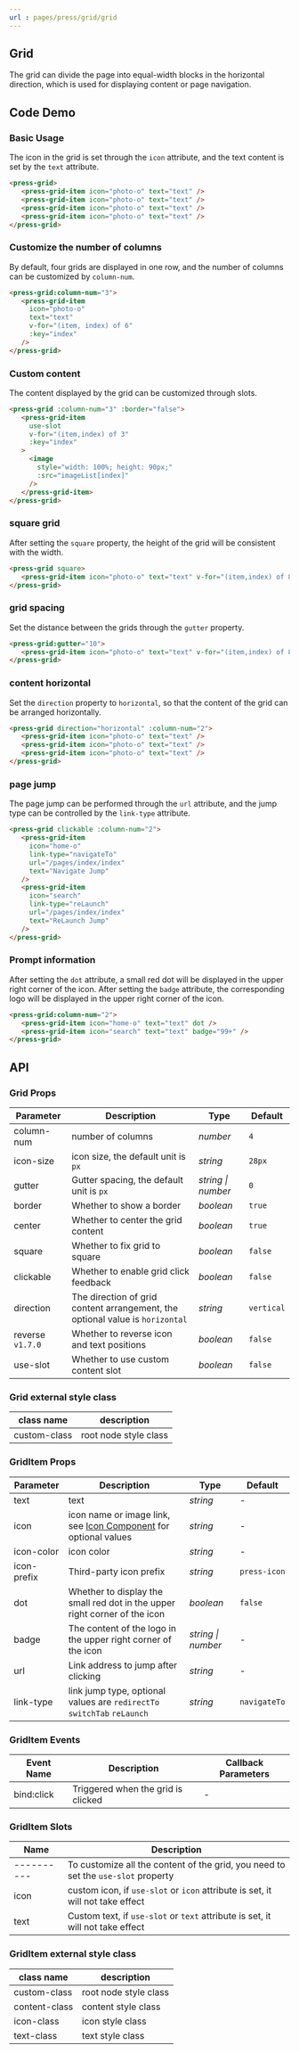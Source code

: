 ```yaml
---
url : pages/press/grid/grid
---
```


## Grid

The grid can divide the page into equal-width blocks in the horizontal direction, which is used for displaying content or page navigation.


## Code Demo

### Basic Usage

The icon in the grid is set through the `icon` attribute, and the text content is set by the `text` attribute.

```html
<press-grid>
   <press-grid-item icon="photo-o" text="text" />
   <press-grid-item icon="photo-o" text="text" />
   <press-grid-item icon="photo-o" text="text" />
   <press-grid-item icon="photo-o" text="text" />
</press-grid>
```

### Customize the number of columns

By default, four grids are displayed in one row, and the number of columns can be customized by `column-num`.

```html
<press-grid:column-num="3">
   <press-grid-item
     icon="photo-o"
     text="text"
     v-for="(item, index) of 6"
     :key="index"
   />
</press-grid>
```

### Custom content

The content displayed by the grid can be customized through slots.

```html
<press-grid :column-num="3" :border="false">
   <press-grid-item
     use-slot
     v-for="(item,index) of 3"
     :key="index"
   >
     <image
       style="width: 100%; height: 90px;"
       :src="imageList[index]"
     />
   </press-grid-item>
</press-grid>
```

### square grid

After setting the `square` property, the height of the grid will be consistent with the width.

```html
<press-grid square>
   <press-grid-item icon="photo-o" text="text" v-for="(item,index) of 8" :key="index" />
</press-grid>
```

### grid spacing

Set the distance between the grids through the `gutter` property.

```html
<press-grid:gutter="10">
   <press-grid-item icon="photo-o" text="text" v-for="(item,index) of 8" :key="index" />
</press-grid>
```

### content horizontal

Set the `direction` property to `horizontal`, so that the content of the grid can be arranged horizontally.

```html
<press-grid direction="horizontal" :column-num="2">
   <press-grid-item icon="photo-o" text="text" />
   <press-grid-item icon="photo-o" text="text" />
   <press-grid-item icon="photo-o" text="text" />
</press-grid>
```

### page jump

The page jump can be performed through the `url` attribute, and the jump type can be controlled by the `link-type` attribute.

```html
<press-grid clickable :column-num="2">
   <press-grid-item
     icon="home-o"
     link-type="navigateTo"
     url="/pages/index/index"
     text="Navigate Jump"
   />
   <press-grid-item
     icon="search"
     link-type="reLaunch"
     url="/pages/index/index"
     text="ReLaunch Jump"
   />
</press-grid>
```

### Prompt information

After setting the `dot` attribute, a small red dot will be displayed in the upper right corner of the icon. After setting the `badge` attribute, the corresponding logo will be displayed in the upper right corner of the icon.

```html
<press-grid:column-num="2">
   <press-grid-item icon="home-o" text="text" dot />
   <press-grid-item icon="search" text="text" badge="99+" />
</press-grid>
```

## API

### Grid Props

| Parameter        | Description                                                                   | Type               | Default    |
| ---------------- | ----------------------------------------------------------------------------- | ------------------ | ---------- |
| column-num       | number of columns                                                             | _number_           | `4`        |
| icon-size        | icon size, the default unit is `px`                                           | _string_           | `28px`     |
| gutter           | Gutter spacing, the default unit is `px`                                      | _string \| number_ | `0`        |
| border           | Whether to show a border                                                      | _boolean_          | `true`     |
| center           | Whether to center the grid content                                            | _boolean_          | `true`     |
| square           | Whether to fix grid to square                                                 | _boolean_          | `false`    |
| clickable        | Whether to enable grid click feedback                                         | _boolean_          | `false`    |
| direction        | The direction of grid content arrangement, the optional value is `horizontal` | _string_           | `vertical` |
| reverse `v1.7.0` | Whether to reverse icon and text positions                                    | _boolean_          | `false`    |
| use-slot         | Whether to use custom content slot                                            | _boolean_          | `false`    |

### Grid external style class

| class name   | description           |
| ------------ | --------------------- |
| custom-class | root node style class |

### GridItem Props

| Parameter   | Description                                                                | Type               | Default      |
| ----------- | -------------------------------------------------------------------------- | ------------------ | ------------ |
| text        | text                                                                       | _string_           | -            |
| icon        | icon name or image link, see [Icon Component](#/icon) for optional values  | _string_           | -            |
| icon-color  | icon color                                                                 | _string_           | -            |
| icon-prefix | Third-party icon prefix                                                    | _string_           | `press-icon` |
| dot         | Whether to display the small red dot in the upper right corner of the icon | _boolean_          | `false`      |
| badge       | The content of the logo in the upper right corner of the icon              | _string \| number_ | -            |
| url         | Link address to jump after clicking                                        | _string_           | -            |
| link-type   | link jump type, optional values are `redirectTo` `switchTab` `reLaunch`    | _string_           | `navigateTo` |

### GridItem Events

| Event Name | Description                        | Callback Parameters |
| ---------- | ---------------------------------- | ------------------- |
| bind:click | Triggered when the grid is clicked | -                   |

### GridItem Slots

| Name       | Description                                                                       |
| ---------- | --------------------------------------------------------------------------------- |
| ---------- | To customize all the content of the grid, you need to set the `use-slot` property |
| icon       | custom icon, if `use-slot` or `icon` attribute is set, it will not take effect    |
| text       | Custom text, if `use-slot` or `text` attribute is set, it will not take effect    |

### GridItem external style class

| class name    | description           |
| ------------- | --------------------- |
| custom-class  | root node style class |
| content-class | content style class   |
| icon-class    | icon style class      |
| text-class    | text style class      |